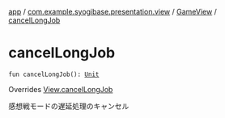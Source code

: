 [app](../../index.md) / [com.example.syogibase.presentation.view](../index.md) / [GameView](index.md) / [cancelLongJob](./cancel-long-job.md)

# cancelLongJob

`fun cancelLongJob(): `[`Unit`](https://kotlinlang.org/api/latest/jvm/stdlib/kotlin/-unit/index.html)

Overrides [View.cancelLongJob](../../com.example.syogibase.presentation.contact/-game-view-contact/-view/cancel-long-job.md)

感想戦モードの遅延処理のキャンセル

